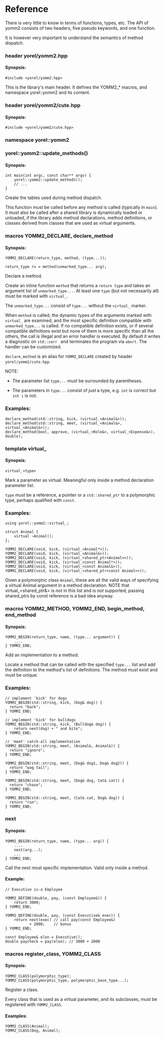 # Reference

There is very little to know in terms of functions, types, etc. The API of
yomm2 consists of two headers, five pseudo keywords, and one function.

It is however very important to understand the semantics of method dispatch.

### header yorel/yomm2.hpp

#### Synopsis:
```
#include <yorel/yomm2.hpp>
```

This is the library's main header. It defines the YOMM2_* macros, and namespace
yorel::yomm2 and its content.

### header yorel/yomm2/cute.hpp

#### Synopsis:
```
#include <yorel/yomm2/cute.hpp>
```

### namespace yorel::yomm2

### yorel::yomm2::update_methods()

#### Synopsis:
```
int main(int argc, const char** argv) {
    yorel::yomm2::update_methods();
    // ...
}
```

Create the tables used during method dispatch.

This function must be called before any method is called (typically in
`main`). It must also be called after a shared library is dynamically loaded or
unloaded, if the library adds method declarations, method definitions, or
classes derived from classes that are used as virtual arguments.

### macros YOMM2_DECLARE, declare_method

#### Synopsis:
```
YOMM2_DECLARE(return_type, method, (type...));

return_type rv = method(unmarked_type... arg);

```

Declare a method.

Create an inline function `method` that returns a `return type` and takes an
argument list of `unmarked_type...`.  At least one `type` (but not necessarily
all) must be marked with `virtual_`.

The `unmarked_type...` consist of `type...` without the `virtual_` marker.

When `method` is called, the dynamic types of the arguments marked with
`virtual_` are examined, and the most specific definition compatible with
`unmarked_type...` is called. If no compatible definition exists, or if
several compatible definitions exist but none of them is more specific than
all the others, the call is illegal and an error handler is executed. By
default it writes a diagnostic on `std::cerr ` and terminates the program via
`abort`. The handler can be customized.

`declare_method` is an alias for `YOMM2_DECLARE` created by header
`yorel/yomm2/cute.hpp`.

NOTE:

* The parameter list `type...` _must_ be surrounded by parentheses.

* The parameters in `type...` consist of _just_ a type, e.g. `int` is correct
  but `int i` is not.

### Examples:
```
declare_method(std::string, kick, (virtual_<Animal&>));
declare_method(std::string, meet, (virtual_<Animal&>, virtual_<Animal&>));
declare_method(bool, approve, (virtual_<Role&>, virtual_<Expense&>), double);
```

### template virtual_

#### Synopsis:
```
virtual_<type>
```
Mark a parameter as virtual. Meaningful only inside a method declaration parameter list.

`type` must be a reference, a pointer or a `std::shared_ptr` to a polymorphic
type, perhaps qualified with `const`.

### Examples:
```
using yorel::yomm2::virtual_;

struct Animal {
    virtual ~Animal();
};

YOMM2_DECLARE(void, kick, (virtual_<Animal*>));
YOMM2_DECLARE(void, kick, (virtual_<Animal&>));
YOMM2_DECLARE(void, kick, (virtual_<shared_ptr<Animal>>));
YOMM2_DECLARE(void, kick, (virtual_<const Animal*>));
YOMM2_DECLARE(void, kick, (virtual_<const Animal&>));
YOMM2_DECLARE(void, kick, (virtual_<shared_ptr<const Animal>>));

```

Given a polymorphic class `Animal`, these are all the valid ways of specifying
a virtual Animal argument in a method declaration. NOTE that
virtual_<shared_ptr<const Animal>&> is _not_ in this list and is _not_
supported; passing shared_ptrs by const reference is a bad idea anyway.

### macros YOMM2_METHOD, YOMM2_END, begin_method, end_method

#### Synopsis:
```
YOMM2_BEGIN(return_type, name, (type... argument)) {
    ....
} YOMM2_END;
```

Add an implementation to a method.

Locate a method that can be called with the specified `type...` list and add
the definition to the method's list of definitions. The method must exist and
must be unique.

### Examples:
```
// implement 'kick' for dogs
YOMM2_BEGIN(std::string, kick, (Dog& dog)) {
  return "bark";
} YOMM2_END;

// implement 'kick' for bulldogs
YOMM2_BEGIN(std::string, kick, (Bulldog& dog)) {
    return next(dog) + " and bite";
} YOMM2_END;

// 'meet' catch-all implementation
YOMM2_BEGIN(std::string, meet, (Animal&, Animal&)) {
  return "ignore";
} YOMM2_END;

YOMM2_BEGIN(std::string, meet, (Dog& dog1, Dog& dog2)) {
  return "wag tail";
} YOMM2_END;

YOMM2_BEGIN(std::string, meet, (Dog& dog, Cat& cat)) {
  return "chase";
} YOMM2_END;

YOMM2_BEGIN(std::string, meet, (Cat& cat, Dog& dog)) {
  return "run";
} YOMM2_END;
```

### next

#### Synopsis:
```
YOMM2_BEGIN(return_type, name, (type... arg)) {
    ....
    next(arg...);
    ...
} YOMM2_END;
```

Call the next most specific implementation. Valid only inside a method.

#### Example:

```
// Executive is-a Employee

YOMM2_DEFINE(double, pay, (const Employee&)) {
    return 3000;
} YOMM2_END;

YOMM2_DEFINE(double, pay, (const Executive& exec)) {
    return next(exec) // call pay(const Employee&)
           + 2000;    // bonus
} YOMM2_END;

const Employee& elon = Executive();
double paycheck = pay(elon); // 3000 + 2000
```

### macros register_class, YOMM2_CLASS

#### Synopsis:
```
YOMM2_CLASS(polymorphic_type);
YOMM2_CLASS(polymorphic_type, polymorphic_base_type...);
```

Register a class.

Every class that is used as a virtual parameter, and its subclasses, must be
registered with `YOMM2_CLASS`.

#### Examples:
```
YOMM2_CLASS(Animal);
YOMM2_CLASS(Dog, Animal);
```
